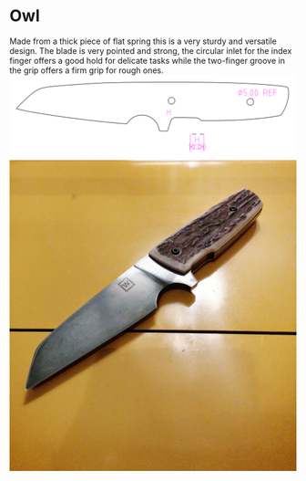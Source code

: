 # Owl
Made from a thick piece of flat spring this is a very sturdy and versatile design. The blade is very pointed and strong, the circular inlet for the index finger offers a good hold for delicate tasks while the two-finger groove in the grip offers a firm grip for rough ones.
![](owl.svg)
![preview](gallery_owl.jpg)
